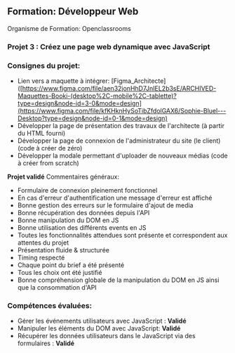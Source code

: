 ## Formation: Développeur Web
Organisme de Formation: Openclassrooms

### Projet 3 : Créez une page web dynamique avec JavaScript

### Consignes du projet:
  - Lien vers a maquette à intégrer: [Figma_Architecte]([https://www.figma.com/file/aen32jonHhD7JnIEL2b3sE/ARCHIVED-Maquettes-Booki-(desktop%2C-mobile%2C-tablette)?type=design&node-id=3-0&mode=design](https://www.figma.com/file/kfKHknHySoTibZfdolGAX6/Sophie-Bluel---Desktop?type=design&node-id=0-1&mode=design)
  - Développer la page de présentation des travaux de l'architecte (à partir du HTML fourni)
  - Développer la page de connexion de l'administrateur du site (le client) (code à créer de zéro)
  - Développer la modale permettant d'uploader de nouveaux médias (code à créer from scratch)

**Projet validé**
Commentaires généraux:
  - Formulaire de connexion pleinement fonctionnel
  - En cas d'erreur d'authentification une message d'erreur est affiché
  - Bonne gestion des erreurs sur le formulaire d'ajout de media
  - Bonne récupération des données depuis l'API
  - Bonne manipulation du DOM en JS
  - Bonne utilisation des différents events en JS
  - Toutes les fonctionnalités attendues sont présente et correspondent aux attentes du projet
  - Présentation fluide & structurée
  - Timing respecté
  - Chaque point du brief a été présenté
  - Tous les choix ont été justifié
  - Bonne compréhension globale de la manipulation du DOM en JS ainsi que la consommation d'API

    
### Compétences évaluées:
  - Gérer les événements utilisateurs avec JavaScript : **Validé**
  - Manipuler les éléments du DOM avec JavaScript: **Validé**
  - Récupérer les données utilisateurs dans le JavaScript via des formulaires : **Validé**

